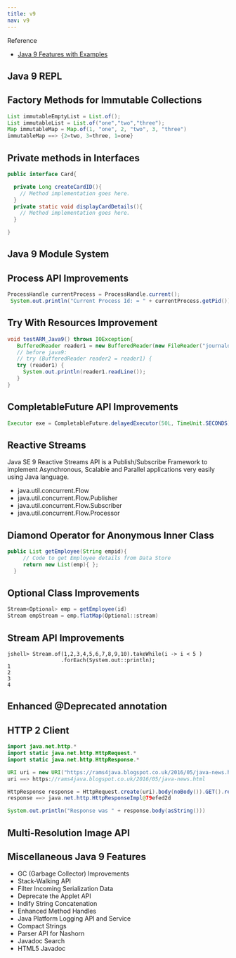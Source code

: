 ```yaml
---
title: v9
nav: v9
---
```


Reference
* [Java 9 Features with Examples](https://www.digitalocean.com/community/tutorials/java-9-features-with-examples)


## Java 9 REPL

## Factory Methods for Immutable Collections

```java
List immutableEmptyList = List.of();
List immutableList = List.of("one","two","three");
Map immutableMap = Map.of(1, "one", 2, "two", 3, "three")
immutableMap ==> {2=two, 3=three, 1=one}
```

## Private methods in Interfaces
   ```java
   public interface Card{
   
     private Long createCardID(){
       // Method implementation goes here.
     }
     private static void displayCardDetails(){
       // Method implementation goes here.
     }
   
   }
   ```

## Java 9 Module System

## Process API Improvements
```java
ProcessHandle currentProcess = ProcessHandle.current();
 System.out.println("Current Process Id: = " + currentProcess.getPid());
```

## Try With Resources Improvement
```java
void testARM_Java9() throws IOException{
   BufferedReader reader1 = new BufferedReader(new FileReader("journaldev.txt"));
   // before java9:
   // try (BufferedReader reader2 = reader1) {
   try (reader1) {
     System.out.println(reader1.readLine());
   }
}
```

## CompletableFuture API Improvements

```java
Executor exe = CompletableFuture.delayedExecutor(50L, TimeUnit.SECONDS);
```

## Reactive Streams

Java SE 9 Reactive Streams API is a Publish/Subscribe Framework to implement Asynchronous, Scalable and Parallel applications very easily using Java language.

* java.util.concurrent.Flow
* java.util.concurrent.Flow.Publisher
* java.util.concurrent.Flow.Subscriber
* java.util.concurrent.Flow.Processor

## Diamond Operator for Anonymous Inner Class

```java
public List getEmployee(String empid){
     // Code to get Employee details from Data Store
     return new List(emp){ };
  }
```

## Optional Class Improvements

```java
Stream<Optional> emp = getEmployee(id)
Stream empStream = emp.flatMap(Optional::stream)
```

## Stream API Improvements

```
jshell> Stream.of(1,2,3,4,5,6,7,8,9,10).takeWhile(i -> i < 5 )
                 .forEach(System.out::println);
1
2
3
4
```

## Enhanced @Deprecated annotation
## HTTP 2 Client

```java
import java.net.http.*
import static java.net.http.HttpRequest.*
import static java.net.http.HttpResponse.*

URI uri = new URI("https://rams4java.blogspot.co.uk/2016/05/java-news.html")
uri ==> https://rams4java.blogspot.co.uk/2016/05/java-news.html

HttpResponse response = HttpRequest.create(uri).body(noBody()).GET().response()
response ==> java.net.http.HttpResponseImpl@79efed2d

System.out.println("Response was " + response.body(asString()))
```

## Multi-Resolution Image API

## Miscellaneous Java 9 Features

* GC (Garbage Collector) Improvements
* Stack-Walking API
* Filter Incoming Serialization Data
* Deprecate the Applet API
* Indify String Concatenation
* Enhanced Method Handles
* Java Platform Logging API and Service
* Compact Strings
* Parser API for Nashorn
* Javadoc Search
* HTML5 Javadoc





